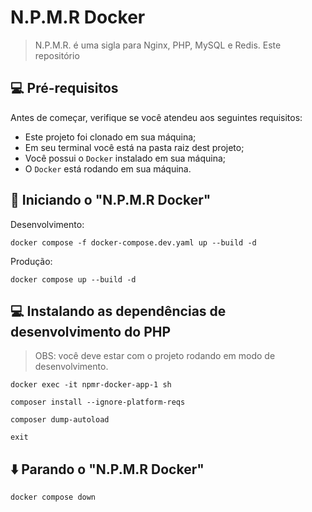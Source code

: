 # N.P.M.R Docker

> N.P.M.R. é uma sigla para Nginx, PHP, MySQL e Redis. Este repositório

## 💻 Pré-requisitos

Antes de começar, verifique se você atendeu aos seguintes requisitos:

* Este projeto foi clonado em sua máquina;
* Em seu terminal você está na pasta raiz dest projeto;
* Você possui o `Docker` instalado em sua máquina;
* O `Docker` está rodando em sua máquina.

## 🚀 Iniciando o "N.P.M.R Docker"
Desenvolvimento:
```
docker compose -f docker-compose.dev.yaml up --build -d
```

Produção:
```
docker compose up --build -d
```

## 💻 Instalando as dependências de desenvolvimento do PHP
> OBS: você deve estar com o projeto rodando em modo de desenvolvimento.
```
docker exec -it npmr-docker-app-1 sh
```
```
composer install --ignore-platform-reqs
```
```
composer dump-autoload
```
```
exit
```

## ⬇️ Parando o "N.P.M.R Docker"
```
docker compose down
```